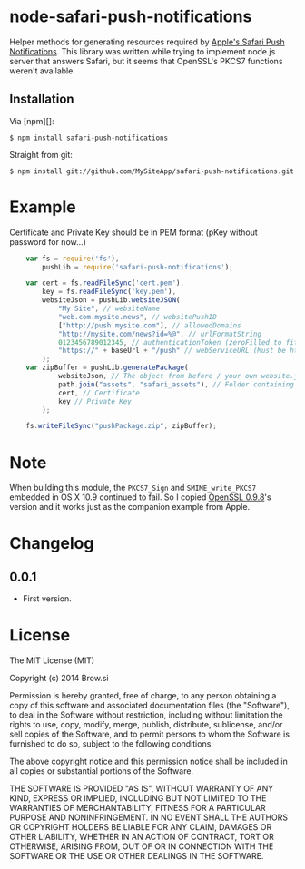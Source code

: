 node-safari-push-notifications
==============================

Helper methods for generating resources required by [Apple's Safari Push Notifications](http://l.brow.si/1rAeIvg).
This library was written while trying to implement node.js server that answers Safari, but it seems that OpenSSL's PKCS7 functions weren't available.

## Installation

Via [npm][]:

	$ npm install safari-push-notifications

Straight from git:

	$ npm install git://github.com/MySiteApp/safari-push-notifications.git

# Example
Certificate and Private Key should be in PEM format (pKey without password for now...)

```javascript
    var fs = require('fs'),
        pushLib = require('safari-push-notifications');

	var cert = fs.readFileSync('cert.pem'),
        key = fs.readFileSync('key.pem'),
        websiteJson = pushLib.websiteJSON(
            "My Site", // websiteName
            "web.com.mysite.news", // websitePushID
            ["http://push.mysite.com"], // allowedDomains
            "http://mysite.com/news?id=%@", // urlFormatString
            0123456789012345, // authenticationToken (zeroFilled to fit 16 chars)
            "https://" + baseUrl + "/push" // webServiceURL (Must be https!)
        );
    var zipBuffer = pushLib.generatePackage(
            websiteJson, // The object from before / your own website.json object
            path.join("assets", "safari_assets"), // Folder containing the iconset
            cert, // Certificate
            key // Private Key
        );

    fs.writeFileSync("pushPackage.zip", zipBuffer);
```

# Note
When building this module, the `PKCS7_Sign` and `SMIME_write_PKCS7` embedded in OS X 10.9 continued to fail.
So I copied [OpenSSL 0.9.8](https://www.openssl.org/source/openssl-0.9.8.tar.gz)'s version and it works just as the companion example from Apple.

# Changelog

## 0.0.1
- First version.

# License

The MIT License (MIT)

Copyright (c) 2014 Brow.si

Permission is hereby granted, free of charge, to any person obtaining a copy of
this software and associated documentation files (the "Software"), to deal in
the Software without restriction, including without limitation the rights to
use, copy, modify, merge, publish, distribute, sublicense, and/or sell copies of
the Software, and to permit persons to whom the Software is furnished to do so,
subject to the following conditions:

The above copyright notice and this permission notice shall be included in all
copies or substantial portions of the Software.

THE SOFTWARE IS PROVIDED "AS IS", WITHOUT WARRANTY OF ANY KIND, EXPRESS OR
IMPLIED, INCLUDING BUT NOT LIMITED TO THE WARRANTIES OF MERCHANTABILITY, FITNESS
FOR A PARTICULAR PURPOSE AND NONINFRINGEMENT. IN NO EVENT SHALL THE AUTHORS OR
COPYRIGHT HOLDERS BE LIABLE FOR ANY CLAIM, DAMAGES OR OTHER LIABILITY, WHETHER
IN AN ACTION OF CONTRACT, TORT OR OTHERWISE, ARISING FROM, OUT OF OR IN
CONNECTION WITH THE SOFTWARE OR THE USE OR OTHER DEALINGS IN THE SOFTWARE.
